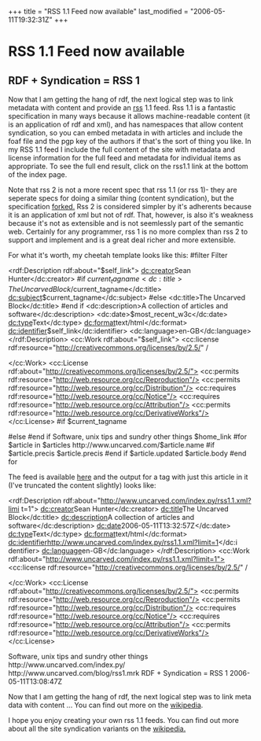 +++
title = "RSS 1.1 Feed now available"
last_modified = "2006-05-11T19:32:31Z"
+++
# RSS 1.1 Feed now available

## RDF + Syndication = RSS 1

Now that I am getting the hang of rdf, the next logical step was to
link metadata with content and provide an [rss][5] 1.1 feed. Rss 1.1 is a
fantastic specification in many ways because it allows machine-readable
content (it is an application of rdf and xml), and has namespaces that
allow content syndication, so you can embed metadata in with articles
and include the foaf file and the pgp key of the authors if that's the
sort of thing you like. In my RSS 1.1 feed I include the full content
of the site with metadata and license information for the full feed and
metadata for individual items as appropriate. To see the full end
result, click on the rss1.1 link at the bottom of the index page.

Note that rss 2 is not a more recent spec that rss 1.1 (or rss 1)- they
are seperate specs for doing a similar thing (content syndication), but
the specification [forked.][6] Rss 2 is considered simpler by it's
adherents because it is an application of xml but not of rdf. That,
however, is also it's weakness because it's not as extensible and is
not seemlessly part of the semantic web. Certainly for any programmer,
rss 1 is no more complex than rss 2 to support and implement and is a
great deal richer and more extensible.

For what it's worth, my cheetah template looks like this:
#filter Filter
<?xml version="1.0" encoding="utf-8"?>
<Channel xmlns="http://purl.org/net/rss1.1#"
xmlns:dc="http://purl.org/dc/elements/1.1/"
xmlns:p="http://purl.org/net/rss1.1/payload#"
xmlns:rdf="http://www.w3.org/1999/02/22-rdf-syntax-ns#"
xmlns:cc="http://web.resource.org/cc/"
rdf:about="$self_link">
<rdf:Description rdf:about="$self_link">
<dc:creator>Sean Hunter</dc:creator>
#if $current_tagname
<dc:title>The Uncarved Block/$current_tagname</dc:title>
<dc:subject>$current_tagname</dc:subject>
#else
<dc:title>The Uncarved Block</dc:title>
#end if
<dc:description>A collection of articles and software</dc:description>
<dc:date>$most_recent_w3c</dc:date>
<dc:type>Text</dc:type>
<dc:format>text/html</dc:format>
<dc:identifier>$self_link</dc:identifier>
<dc:language>en-GB</dc:language>
</rdf:Description>
<cc:Work rdf:about="$self_link">
<cc:license rdf:resource="http://creativecommons.org/licenses/by/2.5/" /
>
</cc:Work>
<cc:License rdf:about="http://creativecommons.org/licenses/by/2.5/">
<cc:permits rdf:resource="http://web.resource.org/cc/Reproduction"/>
<cc:permits rdf:resource="http://web.resource.org/cc/Distribution"/>
<cc:requires rdf:resource="http://web.resource.org/cc/Notice"/>
<cc:requires rdf:resource="http://web.resource.org/cc/Attribution"/>
<cc:permits rdf:resource="http://web.resource.org/cc/DerivativeWorks"/>
</cc:License>
#if $current_tagname
<title>The Uncarved Block/$current_tagname</title>
#else
<title>The Uncarved Block</title>
#end if
<description xml:lang="en-GB">Software, unix tips and sundry other things</d
escription>
<link>$home_link</link>
<items rdf:parseType="daml:collection">
#for $article in $articles
<item rdf:about="http://www.uncarved.com/$article.name">
<title>$article.title</title>
<link>http://www.uncarved.com/$article.name</link>
#if $article.precis
<description xml:lang="en-GB">$article.precis</description>
#end if
<dc:date>$article.updated</dc:date>
<p:payload rdf:parseType="Literal">
$article.body
</p:payload>
</item>
#end for
</items>
</Channel>

The feed is available [here][7] and the output for a tag with just this
article in it (I've truncated the content slightly) looks like:
<?xml version="1.0" encoding="utf-8"?>
<Channel xmlns="http://purl.org/net/rss1.1#"
xmlns:dc="http://purl.org/dc/elements/1.1/"
xmlns:p="http://purl.org/net/rss1.1/payload#"
xmlns:rdf="http://www.w3.org/1999/02/22-rdf-syntax-ns#"
xmlns:cc="http://web.resource.org/cc/"
rdf:about="http://www.uncarved.com/index.py/rss1.1.xml?limit=1">
<rdf:Description rdf:about="http://www.uncarved.com/index.py/rss1.1.xml?limi
t=1">
<dc:creator>Sean Hunter</dc:creator>
<dc:title>The Uncarved Block</dc:title>
<dc:description>A collection of articles and software</dc:description>
<dc:date>2006-05-11T13:32:57Z</dc:date>
<dc:type>Text</dc:type>
<dc:format>text/html</dc:format>
<dc:identifier>http://www.uncarved.com/index.py/rss1.1.xml?limit=1</dc:i
dentifier>
<dc:language>en-GB</dc:language>
</rdf:Description>
<cc:Work rdf:about="http://www.uncarved.com/index.py/rss1.1.xml?limit=1">
<cc:license rdf:resource="http://creativecommons.org/licenses/by/2.5/" /
>
</cc:Work>
<cc:License rdf:about="http://creativecommons.org/licenses/by/2.5/">
<cc:permits rdf:resource="http://web.resource.org/cc/Reproduction"/>
<cc:permits rdf:resource="http://web.resource.org/cc/Distribution"/>
<cc:requires rdf:resource="http://web.resource.org/cc/Notice"/>
<cc:requires rdf:resource="http://web.resource.org/cc/Attribution"/>
<cc:permits rdf:resource="http://web.resource.org/cc/DerivativeWorks"/>
</cc:License>
<title>The Uncarved Block</title>
<description xml:lang="en-GB">Software, unix tips and sundry other things</d
escription>
<link>http://www.uncarved.com/index.py/</link>
<items rdf:parseType="daml:collection">
<item rdf:about="http://www.uncarved.com/blog/rss1.mrk">
<title>RSS 1.1 Feed now available</title>
<link>http://www.uncarved.com/blog/rss1.mrk</link>
<description xml:lang="en-GB">RDF + Syndication = RSS 1</description
>
<dc:date>2006-05-11T13:08:47Z</dc:date>
<p:payload rdf:parseType="Literal">

<p>Now that I am getting the hang of rdf, the next logical step was to link meta
data with content ... You can find out more on the <a href="http://en.wikipedia.
org/wiki/RSS_%28file_format%29">wikipedia</a>.  <br />
</p>
</p:payload>
</item>
</items>
</Channel>

I hope you enjoy creating your own rss 1.1 feeds. You can find out more
about all the site syndication variants on the [wikipedia.][8]

[1]: http://www.uncarved.com/articles/rss1
[2]: http://www.uncarved.com/
[3]: http://www.uncarved.com/articles/contact
[4]: http://www.uncarved.com/login/
[5]: http://inamidst.com/rss1.1/
[6]: http://diveintomark.org/archives/2002/09/06/history_of_the_rss_fork
[7]: http://www.uncarved.com/rss1.1.xml
[8]: http://en.wikipedia.org/wiki/RSS_(file_format)
[9]: http://www.uncarved.com/tags/computers
[10]: mailto:sean@uncarved.com
[11]: http://creativecommons.org/licenses/by-sa/4.0/
